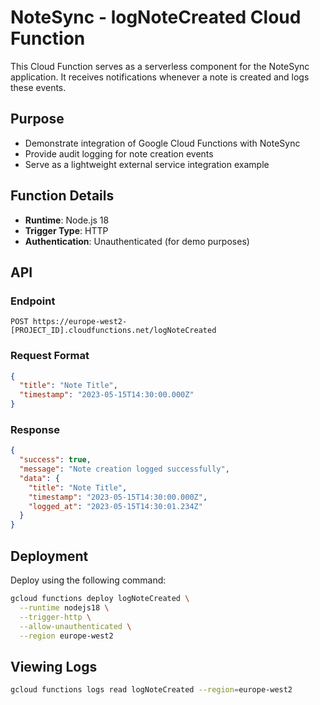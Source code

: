 # NoteSync - logNoteCreated Cloud Function

This Cloud Function serves as a serverless component for the NoteSync application. It receives notifications whenever a note is created and logs these events.

## Purpose

- Demonstrate integration of Google Cloud Functions with NoteSync
- Provide audit logging for note creation events
- Serve as a lightweight external service integration example

## Function Details

- **Runtime**: Node.js 18
- **Trigger Type**: HTTP
- **Authentication**: Unauthenticated (for demo purposes)

## API

### Endpoint

`POST https://europe-west2-[PROJECT_ID].cloudfunctions.net/logNoteCreated`

### Request Format

```json
{
  "title": "Note Title",
  "timestamp": "2023-05-15T14:30:00.000Z"
}
```

### Response

```json
{
  "success": true,
  "message": "Note creation logged successfully",
  "data": {
    "title": "Note Title",
    "timestamp": "2023-05-15T14:30:00.000Z",
    "logged_at": "2023-05-15T14:30:01.234Z"
  }
}
```

## Deployment

Deploy using the following command:

```bash
gcloud functions deploy logNoteCreated \
  --runtime nodejs18 \
  --trigger-http \
  --allow-unauthenticated \
  --region europe-west2
```

## Viewing Logs

```bash
gcloud functions logs read logNoteCreated --region=europe-west2
```
